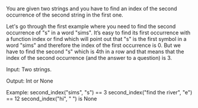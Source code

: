  You are given two strings and you have to find an index of the second occurrence of the second string in the first one.

Let's go through the first example where you need to find the second occurrence of "s" in a word "sims". It’s easy to find its first occurrence with a function index or find which will point out that "s" is the first symbol in a word "sims" and therefore the index of the first occurrence is 0. But we have to find the second "s" which is 4th in a row and that means that the index of the second occurrence (and the answer to a question) is 3.

Input: Two strings.

Output: Int or None

Example:
second_index("sims", "s") == 3
second_index("find the river", "e") == 12
second_index("hi", " ") is None
